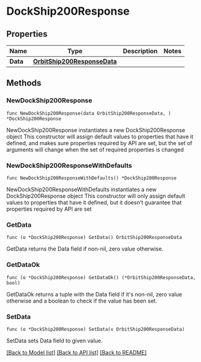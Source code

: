 # DockShip200Response

## Properties

Name | Type | Description | Notes
------------ | ------------- | ------------- | -------------
**Data** | [**OrbitShip200ResponseData**](OrbitShip200ResponseData.md) |  | 

## Methods

### NewDockShip200Response

`func NewDockShip200Response(data OrbitShip200ResponseData, ) *DockShip200Response`

NewDockShip200Response instantiates a new DockShip200Response object
This constructor will assign default values to properties that have it defined,
and makes sure properties required by API are set, but the set of arguments
will change when the set of required properties is changed

### NewDockShip200ResponseWithDefaults

`func NewDockShip200ResponseWithDefaults() *DockShip200Response`

NewDockShip200ResponseWithDefaults instantiates a new DockShip200Response object
This constructor will only assign default values to properties that have it defined,
but it doesn't guarantee that properties required by API are set

### GetData

`func (o *DockShip200Response) GetData() OrbitShip200ResponseData`

GetData returns the Data field if non-nil, zero value otherwise.

### GetDataOk

`func (o *DockShip200Response) GetDataOk() (*OrbitShip200ResponseData, bool)`

GetDataOk returns a tuple with the Data field if it's non-nil, zero value otherwise
and a boolean to check if the value has been set.

### SetData

`func (o *DockShip200Response) SetData(v OrbitShip200ResponseData)`

SetData sets Data field to given value.



[[Back to Model list]](../README.md#documentation-for-models) [[Back to API list]](../README.md#documentation-for-api-endpoints) [[Back to README]](../README.md)


